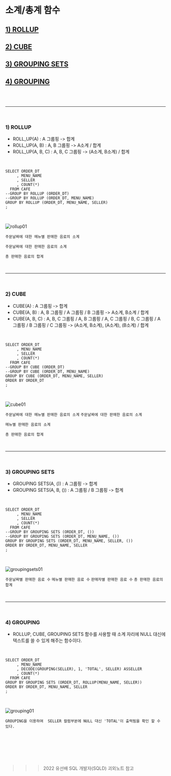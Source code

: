 

<br/>

# 소계/총계 함수
 ## [1) ROLLUP](#1-rollup-1)
 ## [2) CUBE](#2-cube-1)
 ## [3) GROUPING SETS](#3-grouping-sets-1)
 ## [4) GROUPING](#4-grouping-1)

<br/>
<br/>

---------------

<br/>

### 1) ROLLUP
 - ROLL_UP(A) : A 그룹핑 -> 합계
 - ROLL_UP(A, B) : A, B 그룹핑 -> A소계 / 합계
 - ROLL_UP(A, B, C) : A, B, C 그룹핑 -> (A소계, B소계) / 합계

<br/>

```
SELECT ORDER_DT
     , MENU_NAME
     , SELLER
     , COUNT(*)
  FROM CAFE
--GROUP BY ROLLUP (ORDER_DT) 
--GROUP BY ROLLUP (ORDER_DT, MENU_NAME)
GROUP BY ROLLUP (ORDER_DT, MENU_NAME, SELLER)
;
```

<br/>

![rollup01](https://user-images.githubusercontent.com/80929909/219847909-682d7b02-beb5-4f92-80af-1e3a0836c1c7.png)

`주문날짜에 대한 메뉴별 판매한 음료의 소계`

`주문날짜에 대한 판매한 음료의 소계`

`총 판매한 음료의 합계`

</br>

---------------

</br>

### 2) CUBE
 - CUBE(A) : A 그룹핑 -> 합계
 - CUBE(A, B) : A, B 그룹핑 / A 그룹핑 / B 그룹핑 -> A소계, B소계 / 합계 
 - CUBE(A, B, C) : A, B, C 그룹핑 / A, B 그룹핑 / A, C 그룹핑 / B, C 그룹핑 / A 그룹핑 / B 그룹핑 / C 그룹핑 -> (A소계, B소계), (A소계), (B소계) / 합계

<br/>

```
SELECT ORDER_DT
     , MENU_NAME
     , SELLER
     , COUNT(*)
  FROM CAFE
--GROUP BY CUBE (ORDER_DT)
--GROUP BY CUBE (ORDER_DT, MENU_NAME)
GROUP BY CUBE (ORDER_DT, MENU_NAME, SELLER)
ORDER BY ORDER_DT
;
```
<br/>

![cube01](https://user-images.githubusercontent.com/80929909/219849664-593b6635-a0ab-40aa-bf80-a0090fdb19b7.PNG)

`주문날짜에 대한 메뉴별 판매한 음료의 소계`
`주문날짜에 대한 판매한 음료의 소계`

`메뉴별 판매한 음료의 소계`

`총 판매한 음료의 합계`

</br>

---------------

</br>

### 3) GROUPING SETS
 - GROUPING SETS(A, ()) : A 그룹핑 -> 합계
 - GROUPING SETS(A, B, ()) : A 그룹핑 / B 그룹핑 ->  합계 

<br/>

```
SELECT ORDER_DT
     , MENU_NAME
     , SELLER
     , COUNT(*)
  FROM CAFE
--GROUP BY GROUPING SETS (ORDER_DT, ())
--GROUP BY GROUPING SETS (ORDER_DT, MENU_NAME, ())
GROUP BY GROUPING SETS (ORDER_DT, MENU_NAME, SELLER, ())
ORDER BY ORDER_DT, MENU_NAME, SELLER
;
```

<br/>

![groupingsets01](https://user-images.githubusercontent.com/80929909/219857435-0900330a-e7ef-4fae-b13c-01af40d88024.PNG)

`주문날짜별 판매한 음료 수`
`메뉴별 판매한 음료 수`
`판매자별 판매한 음료 수`
`총 판매한 음료의 합계`

</br>

---------------

</br>

### 4) GROUPING
 - ROLLUP, CUBE, GROUPING SETS 함수를 사용할 때 소계 자리에 NULL 대신에 텍스트를 쓸 수 있게 해주는 함수이다.

<br/>

```
SELECT ORDER_DT
     , MENU_NAME
     , DECODE(GROUPING(SELLER), 1, 'TOTAL', SELLER) ASSELLER
     , COUNT(*)
  FROM CAFE
GROUP BY GROUPING SETS (ORDER_DT, ROLLUP(MENU_NAME, SELLER))
ORDER BY ORDER_DT, MENU_NAME, SELLER
;
```

<br/>

![grouping01](https://user-images.githubusercontent.com/80929909/219858081-c9df8716-450b-4ea4-9fdd-f6d5f14bd552.PNG)

`GROUPING을 이용하여  SELLER 컬럼부분에 NULL 대신 'TOTAL'이 출력됨을 확인 할 수 있다.`

</br>
</br>
</br>
</br>
</br>


>>> 2022 유선배 SQL 개발자(SQLD) 괴외노트 참고